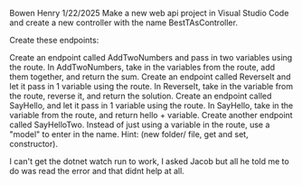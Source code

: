 Bowen Henry
1/22/2025
Make a new web api project in Visual Studio Code and create a new controller with the name BestTAsController.


Create these endpoints:

Create an endpoint called AddTwoNumbers and pass in two variables using the route.
In AddTwoNumbers, take in the variables from the route, add them together, and return the sum.
Create an endpoint called ReverseIt and let it pass in 1 variable using the route.
In ReverseIt, take in the variable from the route, reverse it, and return the solution.
Create an endpoint called SayHello, and let it pass in 1 variable using the route.
In SayHello, take in the variable from the route, and return hello + variable.
Create another endpoint called SayHelloTwo.
Instead of just using a variable in the route, use a "model" to enter in the name.
Hint: (new folder/ file, get and set, constructor).

I can't get the dotnet watch run to work, I asked Jacob but all he told me to do was read the error and that didnt help at all.